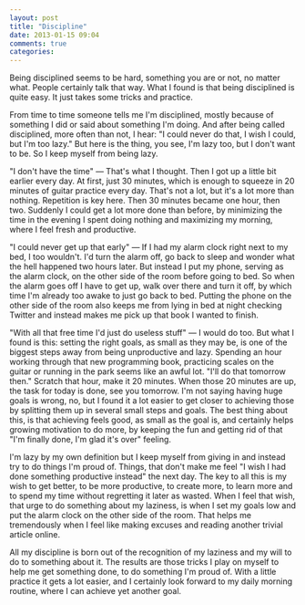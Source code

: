 ```yaml
---
layout: post
title: "Discipline"
date: 2013-01-15 09:04
comments: true
categories: 
---
```


Being disciplined seems to be hard, something you are or not, no matter what.
People certainly talk that way. What I found is that being disciplined is quite
easy. It just takes some tricks and practice.

From time to time someone tells me I'm disciplined, mostly because of something
I did or said about something I'm doing. And after being called disciplined,
more often than not, I hear: "I could never do that, I wish I could, but I'm too
lazy." But here is the thing, you see, I'm lazy too, but I don't want to be. So
I keep myself from being lazy.

"I don't have the time" — That's what I thought. Then I got up a little bit
earlier every day. At first, just 30 minutes, which is enough to squeeze in 20
minutes of guitar practice every day. That's not a lot, but it's a lot more than
nothing. Repetition is key here. Then 30 minutes became one hour, then two.
Suddenly I could get a lot more done than before, by minimizing the time in the
evening I spent doing nothing and maximizing my morning, where I feel fresh
and productive.

"I could never get up that early" — If I had my alarm clock right next to my
bed, I too wouldn't. I'd turn the alarm off, go back to sleep and wonder what
the hell happened two hours later. But instead I put my phone, serving as the
alarm clock, on the other side of the room before going to bed. So when the
alarm goes off I have to get up, walk over there and turn it off, by which time
I'm already too awake to just go back to bed. Putting the phone on the other
side of the room also keeps me from lying in bed at night checking Twitter and
instead makes me pick up that book I wanted to finish.

"With all that free time I'd just do useless stuff" — I would do too. But what I
found is this: setting the right goals, as small as they may be, is one of the
biggest steps away from being unproductive and lazy. Spending an hour working
through that new programming book, practicing scales on the guitar or running in
the park seems like an awful lot. "I'll do that tomorrow then." Scratch that
hour, make it 20 minutes. When those 20 minutes are up, the task for today is
done, see you tomorrow. I'm not saying having huge goals is wrong, no, but I
found it a lot easier to get closer to achieving those by splitting them up in
several small steps and goals. The best thing about this, is that achieving
feels good, as small as the goal is, and certainly helps growing motivation to
do more, by keeping the fun and getting rid of that "I'm finally done, I'm glad
it's over" feeling.

I'm lazy by my own definition but I keep myself from giving in and instead try
to do things I'm proud of. Things, that don't make me feel "I wish I had done
something productive instead" the next day. The key to all this is my wish to
get better, to be more productive, to create more, to learn more and to spend my
time without regretting it later as wasted. When I feel that wish, that urge to
do something about my laziness, is when I set my goals low and put the alarm
clock on the other side of the room. That helps me tremendously when I feel like
making excuses and reading another trivial article online.

All my discipline is born out of the recognition of my laziness and my will to
do to something about it. The results are those tricks I play on myself to help
me get something done, to do something I'm proud of. With a little practice it
gets a lot easier, and I certainly look forward to my daily morning routine,
where I can achieve yet another goal.
